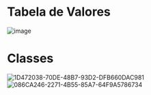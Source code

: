 # Tabela de Valores

![image](https://github.com/LeonardoPires2/atividade/assets/107955919/1e12529c-e7f8-4789-8b04-5c4e4fdbf6d4)

# Classes

![1D472038-70DE-48B7-93D2-DFB660DAC981](https://github.com/LeonardoPires2/atividade/assets/107955919/33d64efd-e52c-4c47-9ef1-cefa6c6869dd)
![086CA246-2271-4B55-85A7-64F9A5786734](https://github.com/LeonardoPires2/atividade/assets/107955919/5576e007-5b29-493f-a9fb-a075d22fe932)


